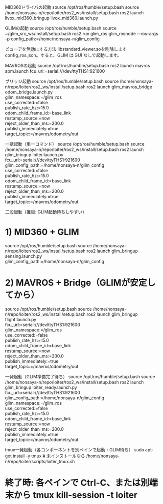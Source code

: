 MID360ドライバの起動
source /opt/ros/humble/setup.bash
source /home/nonsaya-n/repo/loiter/ros2_ws/install/setup.bash
ros2 launch livox_mid360_bringup livox_mid360.launch.py

GLIMの起動
source /opt/ros/humble/setup.bash
source ~/glim_src_ws/install/setup.bash
ros2 run glim_ros glim_rosnode --ros-args -p config_path:=/home/nonsaya-n/glim_config


ビューアを無効にする方法
libstandard_viewer.soを削除しますconfig_ros.json。すると、GLIM は GUI なしで起動します。

MAVROSの起動
source /opt/ros/humble/setup.bash
ros2 launch mavros apm.launch fcu_url:=serial:///dev/ttyTHS1:921600

ブリッジ起動
source /opt/ros/humble/setup.bash
source /home/nonsaya-n/repo/loiter/ros2_ws/install/setup.bash
ros2 launch glim_mavros_bridge odom_bridge.launch.py \
  glim_namespace:=/glim_ros \
  use_corrected:=false \
  publish_rate_hz:=15.0 \
  odom_child_frame_id:=base_link \
  restamp_source:=now \
  reject_older_than_ms:=200.0 \
  publish_immediately:=true \
  target_topic:=/mavros/odometry/out


一括起動（単一コマンド）
source /opt/ros/humble/setup.bash
source /home/nonsaya-n/repo/loiter/ros2_ws/install/setup.bash
ros2 launch glim_bringup loiter.launch.py \
  fcu_url:=serial:///dev/ttyTHS1:921600 \
  glim_config_path:=/home/nonsaya-n/glim_config \
  use_corrected:=false \
  publish_rate_hz:=15.0 \
  odom_child_frame_id:=base_link \
  restamp_source:=now \
  reject_older_than_ms:=200.0 \
  publish_immediately:=true \
  target_topic:=/mavros/odometry/out


二段起動（推奨: GLIM起動待ちしやすい）
# 1) MID360 + GLIM
source /opt/ros/humble/setup.bash
source /home/nonsaya-n/repo/loiter/ros2_ws/install/setup.bash
ros2 launch glim_bringup sensing.launch.py \
  glim_config_path:=/home/nonsaya-n/glim_config

# 2) MAVROS + Bridge（GLIMが安定してから）
source /opt/ros/humble/setup.bash
source /home/nonsaya-n/repo/loiter/ros2_ws/install/setup.bash
ros2 launch glim_bringup flight.launch.py \
  fcu_url:=serial:///dev/ttyTHS1:921600 \
  glim_namespace:=/glim_ros \
  use_corrected:=false \
  publish_rate_hz:=15.0 \
  odom_child_frame_id:=base_link \
  restamp_source:=now \
  reject_older_than_ms:=200.0 \
  publish_immediately:=true \
  target_topic:=/mavros/odometry/out


一発起動（GLIM準備完了待ち）
source /opt/ros/humble/setup.bash
source /home/nonsaya-n/repo/loiter/ros2_ws/install/setup.bash
ros2 launch glim_bringup loiter_ready.launch.py \
  fcu_url:=serial:///dev/ttyTHS1:921600 \
  glim_config_path:=/home/nonsaya-n/glim_config \
  glim_namespace:=/glim_ros \
  use_corrected:=false \
  publish_rate_hz:=15.0 \
  odom_child_frame_id:=base_link \
  restamp_source:=now \
  reject_older_than_ms:=200.0 \
  publish_immediately:=true \
  target_topic:=/mavros/odometry/out


tmux一発起動（各コンポーネントを別ペインで起動・GLIM待ち）
sudo apt-get install -y tmux  # 未インストールなら
/home/nonsaya-n/repo/loiter/scripts/loiter_tmux.sh
  # 終了時: 各ペインで Ctrl-C、または別端末から tmux kill-session -t loiter






  
